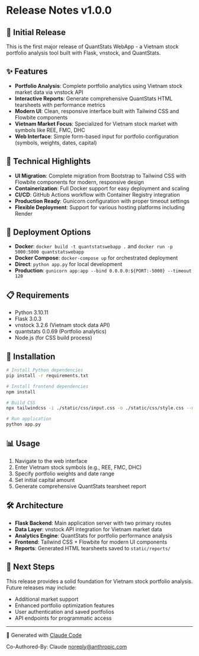 # Release Notes v1.0.0

## 🎉 Initial Release

This is the first major release of QuantStats WebApp - a Vietnam stock portfolio analysis tool built with Flask, vnstock, and QuantStats.

## ✨ Features

- **Portfolio Analysis**: Complete portfolio analytics using Vietnam stock market data via vnstock API
- **Interactive Reports**: Generate comprehensive QuantStats HTML tearsheets with performance metrics
- **Modern UI**: Clean, responsive interface built with Tailwind CSS and Flowbite components
- **Vietnam Market Focus**: Specialized for Vietnam stock market with symbols like REE, FMC, DHC
- **Web Interface**: Simple form-based input for portfolio configuration (symbols, weights, dates, capital)

## 🔧 Technical Highlights

- **UI Migration**: Complete migration from Bootstrap to Tailwind CSS with Flowbite components for modern, responsive design
- **Containerization**: Full Docker support for easy deployment and scaling
- **CI/CD**: GitHub Actions workflow with Container Registry integration
- **Production Ready**: Gunicorn configuration with proper timeout settings
- **Flexible Deployment**: Support for various hosting platforms including Render

## 🚀 Deployment Options

- **Docker**: `docker build -t quantstatswebapp .` and `docker run -p 5000:5000 quantstatswebapp`
- **Docker Compose**: `docker-compose up` for orchestrated deployment
- **Direct**: `python app.py` for local development
- **Production**: `gunicorn app:app --bind 0.0.0.0:${PORT:-5000} --timeout 120`

## 📋 Requirements

- Python 3.10.11
- Flask 3.0.3
- vnstock 3.2.6 (Vietnam stock data API)
- quantstats 0.0.69 (Portfolio analytics)
- Node.js (for CSS build process)

## 🔄 Installation

```bash
# Install Python dependencies
pip install -r requirements.txt

# Install frontend dependencies
npm install

# Build CSS
npx tailwindcss -i ./static/css/input.css -o ./static/css/style.css --minify

# Run application
python app.py
```

## 📊 Usage

1. Navigate to the web interface
2. Enter Vietnam stock symbols (e.g., REE, FMC, DHC)
3. Specify portfolio weights and date range
4. Set initial capital amount
5. Generate comprehensive QuantStats tearsheet report

## 🛠️ Architecture

- **Flask Backend**: Main application server with two primary routes
- **Data Layer**: vnstock API integration for Vietnam market data
- **Analytics Engine**: QuantStats for portfolio performance analysis
- **Frontend**: Tailwind CSS + Flowbite for modern UI components
- **Reports**: Generated HTML tearsheets saved to `static/reports/`

## 📝 Next Steps

This release provides a solid foundation for Vietnam stock portfolio analysis. Future releases may include:
- Additional market support
- Enhanced portfolio optimization features
- User authentication and saved portfolios
- API endpoints for programmatic access

---

🤖 Generated with [Claude Code](https://claude.ai/code)

Co-Authored-By: Claude <noreply@anthropic.com>